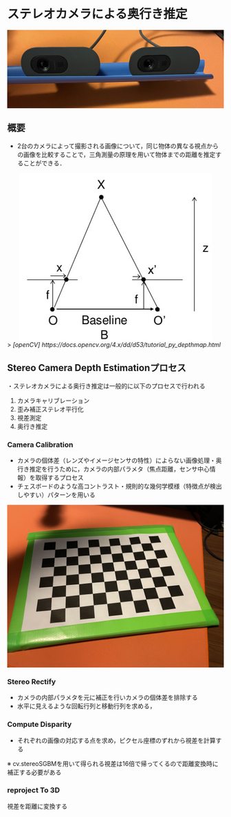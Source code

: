 # ステレオカメラによる奥行き推定
<img src="./static/stereoCamera.jpg" alt="stereo camera" style="display: block; margin: 0 auto;">

## 概要
- 2台のカメラによって撮影される画像について，同じ物体の異なる視点からの画像を比較することで，三角測量の原理を用いて物体までの距離を推定することができる．

<img src="./static/triangulation.png" alt="triangulation" style="display: block; margin: 0 auto;">
> <cite>[openCV] https://docs.opencv.org/4.x/dd/d53/tutorial_py_depthmap.html </cite>

## Stereo Camera Depth Estimationプロセス
・ステレオカメラによる奥行き推定は一般的に以下のプロセスで行われる
1. カメラキャリブレーション
2. 歪み補正ステレオ平行化
3. 視差測定
4. 奥行き推定

### Camera Calibration
- カメラの個体差（レンズやイメージセンサの特性）によらない画像処理・奥行き推定を行うために，カメラの内部パラメタ（焦点距離，センサ中心情報）を取得するプロセス
- チェスボードのような高コントラスト・規則的な幾何学模様（特徴点が検出しやすい）パターンを用いる
<img src="./static/calibBoard.jpg" alt="triangulation" style="display: block; margin: 0 auto;">

### Stereo Rectify
- カメラの内部パラメタを元に補正を行いカメラの個体差を排除する
- 水平に見えるような回転行列と移動行列を求める，

### Compute Disparity
- それぞれの画像の対応する点を求め，ピクセル座標のずれから視差を計算する

※ cv.stereoSGBMを用いて得られる視差は16倍で帰ってくるので距離変換時に補正する必要がある

### reproject To 3D
視差を距離に変換する
